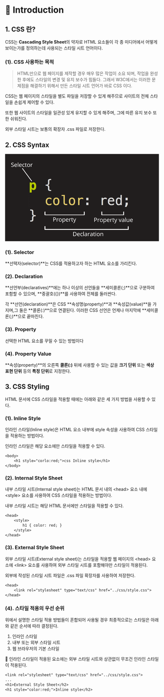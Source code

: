 # 📄 Introduction

## 1. CSS 란?

CSS는 **Cascading Style Sheet**의 약자로 HTML 요소들이 각 종 미디어에서 어떻게 보이는가를 정의하는데 사용되는 스타일 시트 언어이다.

### \(1\). CSS 사용하는 목적

> HTML만으로 웹 페이지를 제작할 경우 매우 많은 작업이 소요 되며, 작업을 완성한 후에도 스타일의 변경 및 유지 보수가 힘들다. 그래서 W3C에서는 이러한 문제점을 해결하기 위해서 만든 스타일 시트 언어가 바로 CSS 이다.

CSS는 웹 페이지의  스타일을 별도 파일을 저장할 수 있게 해주므로 사이트의 전체 스타일을 손쉽게 제어할 수 있다.

또한 웹 사이트의 스타일을 일관성 있게 유지할 수 있게 해주며, 그에 따른 유지 보수 또한 쉬워진다.

외부 스타일 시트는 보통의 확장자 .css 파일로 저장한다.

## 2. CSS  **Syntax**

![](../.gitbook/assets/css-declaration-small.png)

### \(1\).  Selector

**선택자\(selector\)**는 CSS를 적용하고자 하는 HTML 요소를 가리킨다.

### \(2\). Declaration

**선언부\(declaratives\)**에는 하나 이상의 선언들을 **세미콜론\(;\)**으로 구분하여 포함할 수 있으며, **중괄호\({}\)**를 사용하여 전체를 둘러싼다.

각 **선언\(declaration\)**은 CSS **속성명\(property\)**과 **속성값\(value\)**을 가지며,그 둘은 **콜론\(:\)**으로 연결된다. 이러한 CSS 선언은 언제나 마지막에 **세미콜론\(;\)**으로 끝마친다.

### \(3\). Property

선택한 HTML 요소를 꾸밀 수 있는 방법이다

### \(4\). Property Value

**속성\(property\)**의 오른쪽 **콜론\(:\)** 뒤에 사용할 수 있는 값을 **크기 단위** 또는 **색상 표현 단위** 등의 **특정 단위**로 지정한다.

## 3. CSS Styling

HTML 문서에 CSS 스타일을 적용할 때에는 아래와 같은 세 가지 방법을 사용할 수 있다.

### \(1\). Inline Style

인라인 스타일\(Inline style\)은 HTML 요소 내부에 style 속성을 사용하여 CSS 스타일을 적용하는 방법이다.

인라인 스타일은 해당 요소에만 스타일을 적용할 수 있다.

```markup
<body>
    <h1 style="corlo:red;">css Inline style</h1>
</body>
```

### \(2\). Internal Style Sheet

내부 스타일 시트\(Internal style sheet\)는 HTML 문서 내의 &lt;head&gt; 요소 내에 &lt;style&gt; 요소를 사용하여 CSS 스타일을 적용하는 방법이다.

내부 스타일 시트는 해당 HTML 문서에만 스타일을 적용할 수 있다.

```markup
<head>
    <style>
        h1 { color: red; }
    </style>
</head>
```

### \(3\). External Style Sheet

외부 스타일 시트\(External style sheet\)는 스타일을 적용할 웹 페이지의 &lt;head&gt; 요소에 &lt;link&gt; 요소를 사용하여 외부 스타일 시트를 포함해야만 스타일이 적용된다. 

외부에 작성된 스타일 시트 파일은 .css 파일 확장자를 사용하여 저장한다.

```markup
<head>
    <link rel="stylesheet" type="text/css" href="../css/style.css">
</head>
```

### \(4\). 스타일 적용의 우선 순위

위에서 설명한 스타일 적용 방법들이 혼합되어 사용될 경우 최종적으로는 스타일은 아래와 같은 순서에 따라 결정된다.

1. 인라인 스타일 
2. 내부 또는 외부 스타일 시트
3. 웹 브라우저의 기본 스타일

🔎 인라인 스타일이 적용된 요소에는 외부 스타일 시트와 상관없이 무조건 인라인 스타일이 적용된다.

```markup
<link rel="stylesheet" type="text/css" href="../css/style.css">
...
<h1>External Style Sheet</h2>
<h1 style="color:red;">Inline style</h2>
```















